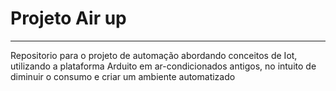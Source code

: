 # Projeto Air up
***

Repositorio para o projeto de automação abordando conceitos de Iot, utilizando a plataforma Arduito em ar-condicionados antigos, no intuito de diminuir o consumo e criar um ambiente automatizado